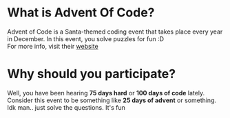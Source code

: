 # What is Advent Of Code?
Advent of Code is a Santa-themed coding event that takes place every year in December. In this event, you solve puzzles for fun :D<br>For more info, visit their [website](https://adventofcode.com/)

# Why should you participate?
Well, you have been hearing **75 days hard** or **100 days of code** lately. Consider this event to be something like **25 days of advent** or something. Idk man.. just solve the questions. It's fun
